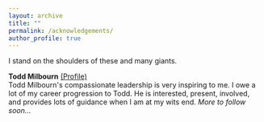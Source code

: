 ```yaml
---
layout: archive
title: ""
permalink: /acknowledgements/
author_profile: true
---
```


I stand on the shoulders of these and many giants.

**Todd Milbourn** [(Profile)](https://olin.wustl.edu/faculty/todd-milbourn) <br>
Todd Milbourn's compassionate leadership is very inspiring to me.  I owe a lot of my career progression to Todd. He is interested, present, involved, and provides lots of guidance when I am at my wits end. *More to follow soon...* <br>
              
<!--- **Richard Frankel** [(Profile)](https://olin.wustl.edu/faculty/richard-frankel) -->
 


<!--- **Jared Jennings** [(Profile)](https://olin.wustl.edu/faculty/jared-jennings) -->



<!--- **MaryJane Rabier** [(Profile)](https://olin.wustl.edu/faculty/maryjane-rabier) -->

